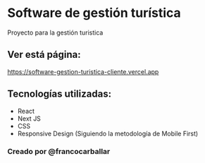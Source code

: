 # Software de gestión turística

Proyecto para la gestión turistica

## Ver está página:

https://software-gestion-turistica-cliente.vercel.app

## Tecnologías utilizadas:

- React
- Next JS
- CSS
- Responsive Design (Siguiendo la metodología de Mobile First)

### Creado por @francocarballar
